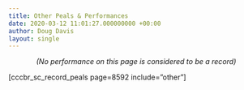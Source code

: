 ```yaml
---
title: Other Peals & Performances
date: 2020-03-12 11:01:27.000000000 +00:00
author: Doug Davis
layout: single
---
```

<p style="text-align: center;">
  <em>(No performance on this page is considered to be a record)</em>
</p>

[cccbr\_sc\_record_peals page=8592 include=&#8221;other&#8221;]

